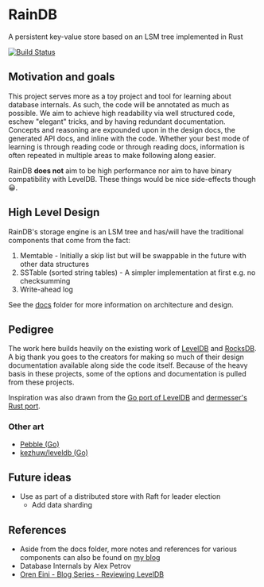 # RainDB

A persistent key-value store based on an LSM tree implemented in Rust

[![Build Status](https://github.com/nerdondon/raindb/actions/workflows/ci.yaml/badge.svg)](https://github.com/nerdondon/raindb/actions/workflows/ci.yaml)

## Motivation and goals

This project serves more as a toy project and tool for learning about database internals. As such,
the code will be annotated as much as possible. We aim to achieve high readability via well
structured code, eschew "elegant" tricks, and by having redundant documentation. Concepts and
reasoning are expounded upon in the design docs, the generated API docs, and inline with the code.
Whether your best mode of learning is through reading code or through reading docs, information is
often repeated in multiple areas to make following along easier.

RainDB **does not** aim to be high performance nor aim to have binary compatibility with LevelDB.
These things would be nice side-effects though 😀.

## High Level Design

RainDB's storage engine is an LSM tree and has/will have the traditional components that come from
the fact:

1. Memtable - Initially a skip list but will be swappable in the future with other data structures
1. SSTable (sorted string tables) - A simpler implementation at first e.g. no checksumming
1. Write-ahead log

See the [docs](./docs) folder for more information on architecture and design.

## Pedigree

The work here builds heavily on the existing work of [LevelDB](https://github.com/golang/leveldb)
and [RocksDB](https://github.com/facebook/rocksdb). A big thank you goes to the creators for making
so much of their design documentation available along side the code itself. Because of the heavy
basis in these projects, some of the options and documentation is pulled from these projects.

Inspiration was also drawn from the [Go port of LevelDB](https://github.com/golang/leveldb) and
[dermesser's Rust port](https://github.com/dermesser/leveldb-rs).

### Other art

- [Pebble (Go)](https://github.com/cockroachdb/pebble)
- [kezhuw/leveldb (Go)](https://github.com/kezhuw/leveldb)

## Future ideas

- Use as part of a distributed store with Raft for leader election
  - Add data sharding

## References

- Aside from the docs folder, more notes and references for various components can also be found on
  [my blog](https://blog.nerdondon.com)
- Database Internals by Alex Petrov
- [Oren Eini - Blog Series - Reviewing LevelDB](https://ayende.com/blog/posts/series/161410/reviewing-leveldb)
